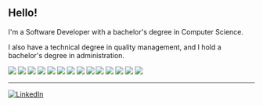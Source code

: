## Hello!

I'm a Software Developer with a bachelor's degree in Computer Science.

I also have a technical degree in quality management, and I hold a bachelor's degree in administration.

![](https://img.shields.io/badge/OS-Linux-informational?style=flat&logo=linux&logoColor=white&color=5690fc)
![](https://img.shields.io/badge/Tool-Docker-informational?style=flat&logo=docker&logoColor=white&color=5690fc)
![](https://img.shields.io/badge/Code-Python-informational?style=flat&logo=python&logoColor=white&color=5690fc)
![](https://img.shields.io/badge/Framework-FastAPI-5690fc?style=flat&logo=fastapi&logoColor=white&labelColor=grey)
![](https://img.shields.io/badge/Framework-Django-informational?style=flat&logo=django&logoColor=white&color=5690fc)
![](https://img.shields.io/badge/Framework-Flask-informational?style=flat&logo=Flask&logoColor=white&color=5690fc)
![](https://img.shields.io/badge/Code-NumPy-informational?style=flat&logo=NumPy&logoColor=white&color=5690fc)
![](https://img.shields.io/badge/Code-Pandas-informational?style=flat&logo=pandas&logoColor=white&color=5690fc)
![](https://img.shields.io/badge/DB-MySQL-informational?style=flat&logo=mysql&logoColor=white&color=5690fc)
![](https://img.shields.io/badge/DB-Google_BigQuery-informational?style=flat&logo=google&logoColor=white&color=5690fc)
![](https://img.shields.io/badge/Data-Power_BI-informational?style=flat&logo=Power_BI&logoColor=white&color=5690fc)
![](https://img.shields.io/badge/Data-Quicksight-informational?style=flat&logo=Power_BI&logoColor=white&color=5690fc)
![](https://img.shields.io/badge/Data-Excel-informational?style=flat&logo=Excel&logoColor=white&color=5690fc)
![](https://img.shields.io/badge/Tool-Jupyter-informational?style=flat&logo=jupyter&logoColor=white&color=5690fc)

---

[![LinkedIn](https://img.shields.io/badge/-linkedin-0A66C2?logo=linkedin&logoColor=white&style=for-the-badge)](https://www.linkedin.com/in/camila-b-0878a2108)

<!-- 
- 🔭 I’m currently working on ...
- 👯 I’m looking to collaborate on ...
- 🤔 I’m looking for help with ...
- 💬 Ask me about ...
- 📫 How to reach me: ...
- 😄 Pronouns: ...
- ⚡ Fun fact: ...
-->
